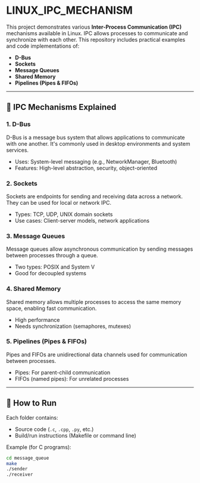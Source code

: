 # LINUX_IPC_MECHANISM

This project demonstrates various **Inter-Process Communication (IPC)** mechanisms available in Linux. IPC allows processes to communicate and synchronize with each other. This repository includes practical examples and code implementations of:

- **D-Bus**
- **Sockets**
- **Message Queues**
- **Shared Memory**
- **Pipelines (Pipes & FIFOs)**

---

## 🧠 IPC Mechanisms Explained

### 1. **D-Bus**
D-Bus is a message bus system that allows applications to communicate with one another. It's commonly used in desktop environments and system services.

- Uses: System-level messaging (e.g., NetworkManager, Bluetooth)
- Features: High-level abstraction, security, object-oriented

### 2. **Sockets**
Sockets are endpoints for sending and receiving data across a network. They can be used for local or network IPC.

- Types: TCP, UDP, UNIX domain sockets
- Use cases: Client-server models, network applications

### 3. **Message Queues**
Message queues allow asynchronous communication by sending messages between processes through a queue.

- Two types: POSIX and System V
- Good for decoupled systems

### 4. **Shared Memory**
Shared memory allows multiple processes to access the same memory space, enabling fast communication.

- High performance
- Needs synchronization (semaphores, mutexes)

### 5. **Pipelines (Pipes & FIFOs)**
Pipes and FIFOs are unidirectional data channels used for communication between processes.

- Pipes: For parent-child communication
- FIFOs (named pipes): For unrelated processes

---

## 🚀 How to Run

Each folder contains:
- Source code (`.c`, `.cpp`, `.py`, etc.)
- Build/run instructions (Makefile or command line)

Example (for C programs):
```bash
cd message_queue
make
./sender
./receiver


